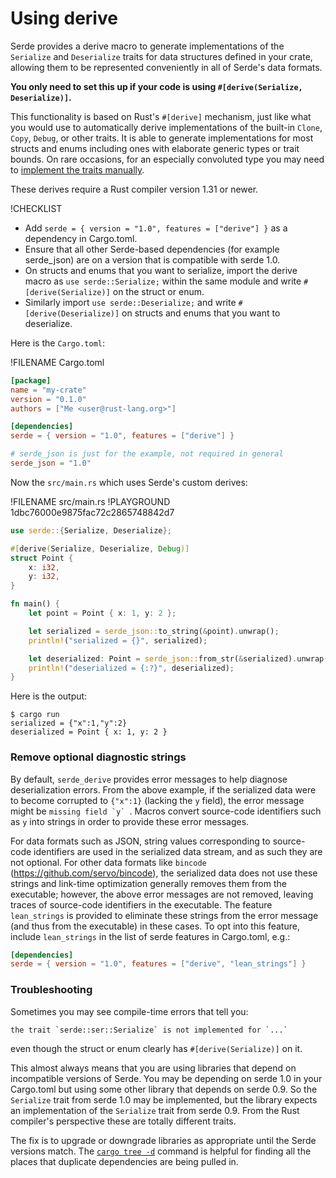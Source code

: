 # Using derive

Serde provides a derive macro to generate implementations of the `Serialize` and
`Deserialize` traits for data structures defined in your crate, allowing them to
be represented conveniently in all of Serde's data formats.

**You only need to set this up if your code is using `#[derive(Serialize,
Deserialize)]`.**

This functionality is based on Rust's `#[derive]` mechanism, just like what you
would use to automatically derive implementations of the built-in `Clone`,
`Copy`, `Debug`, or other traits. It is able to generate implementations for
most structs and enums including ones with elaborate generic types or trait
bounds. On rare occasions, for an especially convoluted type you may need to
[implement the traits manually](custom-serialization.md).

These derives require a Rust compiler version 1.31 or newer.

!CHECKLIST
- Add `serde = { version = "1.0", features = ["derive"] }` as a dependency in
  Cargo.toml.
- Ensure that all other Serde-based dependencies (for example serde_json) are on
  a version that is compatible with serde 1.0.
- On structs and enums that you want to serialize, import the derive macro as
  `use serde::Serialize;` within the same module and write
  `#[derive(Serialize)]` on the struct or enum.
- Similarly import `use serde::Deserialize;` and write `#[derive(Deserialize)]`
  on structs and enums that you want to deserialize.

Here is the `Cargo.toml`:

!FILENAME Cargo.toml
```toml
[package]
name = "my-crate"
version = "0.1.0"
authors = ["Me <user@rust-lang.org>"]

[dependencies]
serde = { version = "1.0", features = ["derive"] }

# serde_json is just for the example, not required in general
serde_json = "1.0"
```

Now the `src/main.rs` which uses Serde's custom derives:

!FILENAME src/main.rs
!PLAYGROUND 1dbc76000e9875fac72c2865748842d7
```rust
use serde::{Serialize, Deserialize};

#[derive(Serialize, Deserialize, Debug)]
struct Point {
    x: i32,
    y: i32,
}

fn main() {
    let point = Point { x: 1, y: 2 };

    let serialized = serde_json::to_string(&point).unwrap();
    println!("serialized = {}", serialized);

    let deserialized: Point = serde_json::from_str(&serialized).unwrap();
    println!("deserialized = {:?}", deserialized);
}
```

Here is the output:

```
$ cargo run
serialized = {"x":1,"y":2}
deserialized = Point { x: 1, y: 2 }
```

### Remove optional diagnostic strings

By default, `serde_derive` provides error messages to help diagnose
deserialization errors.  From the above example, if the serialized data were to
become corrupted to `{"x":1}` (lacking the `y` field), the error message might
be ``missing field `y` ``.  Macros convert source-code identifiers such as `y`
into strings in order to provide these error messages.

For data formats such as JSON, string values corresponding to source-code
identifiers are used in the serialized data stream, and as such they are not
optional.  For other data formats like `bincode`
(https://github.com/servo/bincode), the serialized data does not use these
strings and link-time optimization generally removes them from the executable;
however, the above error messages are not removed, leaving traces of source-code
identifiers in the executable.  The feature `lean_strings` is provided to
eliminate these strings from the error message (and thus from the executable) in
these cases.  To opt into this feature, include `lean_strings` in the list of
serde features in Cargo.toml, e.g.:

```toml
[dependencies]
serde = { version = "1.0", features = ["derive", "lean_strings"] }
```

### Troubleshooting

Sometimes you may see compile-time errors that tell you:

```
the trait `serde::ser::Serialize` is not implemented for `...`
```

even though the struct or enum clearly has `#[derive(Serialize)]` on it.

This almost always means that you are using libraries that depend on
incompatible versions of Serde. You may be depending on serde 1.0 in your
Cargo.toml but using some other library that depends on serde 0.9. So the
`Serialize` trait from serde 1.0 may be implemented, but the library expects an
implementation of the `Serialize` trait from serde 0.9. From the Rust compiler's
perspective these are totally different traits.

The fix is to upgrade or downgrade libraries as appropriate until the Serde
versions match. The [`cargo tree -d`] command is helpful for finding all the
places that duplicate dependencies are being pulled in.

[`cargo tree -d`]: https://github.com/sfackler/cargo-tree
